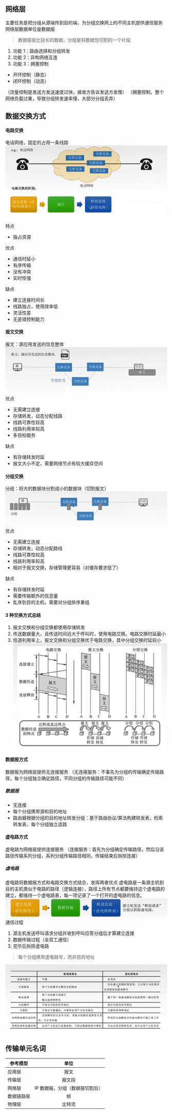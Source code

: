 ## 网络层

主要任务是把分组从源端传到目的端，为分组交换网上的不同主机提供通信服务
网络层数据单位是数据报

> 数据报是比较长的数据，分组是将数据包切割的一个片段

1. 功能 1：路由选择和分组转发
2. 功能 2：异构网络互连
3. 功能 3：拥塞控制

- 开环控制（静态）
- 闭环控制（动态）

（流量控制是发送方发送速度过快，接收方告诉发送方发慢）
（拥塞控制，整个网络负载过重，导致分组转发速率慢，大部分分组丢弃）

## 数据交换方式

#### 电路交换

电话网络，固定的占用一条线路
![网络层1](https://github.com/easterCat/networks/blob/master/img4/%E7%BD%91%E7%BB%9C%E5%B1%821.png?raw=true)

特点

- 独占资源

优点

- 通信时延小
- 有序传输
- 没有冲突
- 实时性强

缺点

- 建立连接时间长
- 线路独占，使用效率低
- 灵活性差
- 无差错控制能力

#### 报文交换

报文：源应用发送的信息整体
![网络层2](https://github.com/easterCat/networks/blob/master/img4/%E7%BD%91%E7%BB%9C%E5%B1%822.png?raw=true)
优点

- 无需建立连接
- 存储转发，动态分配线路
- 线路可靠性较高
- 线路利用率较高
- 多目标服务

缺点

- 有存储转发时延
- 报文大小不定，需要网络节点有较大缓存空间

#### 分组交换

分组：将大的数据块分割成小的数据块（切割报文）
![网络层3](https://github.com/easterCat/networks/blob/master/img4/%E7%BD%91%E7%BB%9C%E5%B1%823.png?raw=true)
优点

- 无需建立连接
- 存储转发，动态分配路线
- 线路可靠性较高
- 线路利用率较高
- 相对于报文交换，存储管理更容易（对缓存要求低了）

缺点

- 有存储转发时延
- 需要传输额外的信息量
- 乱序到目的主机，需要对分组排序重组

#### 3 种交换方式总结

1. 报文交换和分组交换都使用存储转发
2. 传送数据量大，且传送时间远大于呼叫时，使用电路交换。电路交换时延最小
3. 信道利用率上，报文交换和分组交换优于电路交换，其中分组交换时延较小
   ![网络层4](https://github.com/easterCat/networks/blob/master/img4/%E7%BD%91%E7%BB%9C%E5%B1%824.png?raw=true)

#### 数据报方式

数据报为网络层提供无连接服务
（无连接服务：不事先为分组的传输确定传输路径，每个分组独立确定路径，不同分组的传输路径可能不同）

##### 数据报

- 无连接
- 每个分组携带源和目的地址
- 路由器根据分组的目的地址转发分组：基于路由协议/算法构建转发表，检索转发表，每个分组独立选路

#### 虚电路方式

虚电路为网络层提供连接服务
（连接服务：首先为分组确定传输路径，然后沿该路径传输系列分组，系列分组传输路径相同，传输结束后拆除连接）

##### 虚电路

虚电路将数据报方式和电路交换方式结合，发挥两者优点
虚电路是一条源主机到目的主机类似于电路的路径（逻辑连接），路径上所有节点都要维持这个虚电路的建立，都维持一个虚电路表，每一项记录了一个打开的虚电路的信息。
![网络层5](https://github.com/easterCat/networks/blob/master/img4/%E7%BD%91%E7%BB%9C%E5%B1%825.png?raw=true)
通信过程

1. 源主机发送呼叫请求分组并收到呼叫应答分组后才算建立连接
2. 数据传输过程（全双工通信）
3. 完毕后拆除虚电路

> 每个分组携带虚电路号，而非目的地址

![网络层6](https://github.com/easterCat/networks/blob/master/img4/%E7%BD%91%E7%BB%9C%E5%B1%826.png?raw=true)

## 传输单元名词

| 参考模型   |              单位               |
| ---------- | :-----------------------------: |
| 应用层     |              报文               |
| 传输层     |             报文段              |
| 网络层     | IP 数据报，分组（数据报切割后） |
| 数据链路层 |               帧                |
| 物理层     |             比特流              |
